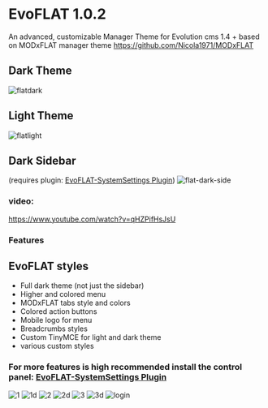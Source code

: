 # EvoFLAT 1.0.2
An advanced, customizable Manager Theme for Evolution cms 1.4 +
based on MODxFLAT manager theme https://github.com/Nicola1971/MODxFLAT
## Dark Theme
![flatdark](https://user-images.githubusercontent.com/7342798/32993584-a70110cc-cd5a-11e7-9881-8471508d8cc9.png)

## Light Theme
![flatlight](https://user-images.githubusercontent.com/7342798/32993585-a71bd9ac-cd5a-11e7-859e-0a9108998d52.png)

## Dark Sidebar
(requires plugin: [EvoFLAT-SystemSettings Plugin](https://github.com/Nicola1971/EvoFLAT-SystemSettings))
![flat-dark-side](https://user-images.githubusercontent.com/7342798/33321657-bd4d920e-d446-11e7-9221-6d6bd7ae531c.png)

### video:
https://www.youtube.com/watch?v=qHZPifHsJsU

### Features 

## EvoFLAT styles

- Full dark theme (not just the sidebar)
- Higher and colored menu
- MODxFLAT tabs style and colors
- Colored action buttons 
- Mobile logo for menu
- Breadcrumbs styles
- Custom TinyMCE for light and dark theme
- various custom styles 

### For more features is high recommended install the control panel: [EvoFLAT-SystemSettings Plugin](https://github.com/Nicola1971/EvoFLAT-SystemSettings)
![1](https://user-images.githubusercontent.com/7342798/32146859-0ab25870-bcde-11e7-8002-f8ed90d13f07.png)
![1d](https://user-images.githubusercontent.com/7342798/32146862-0c68c3e8-bcde-11e7-9bc6-37828c815bfe.png)
![2](https://user-images.githubusercontent.com/7342798/32146863-0e2da96e-bcde-11e7-8e18-1f13716febc3.png)
![2d](https://user-images.githubusercontent.com/7342798/32146864-0fe6bc78-bcde-11e7-91ba-94bc31d822f6.png)
![3](https://user-images.githubusercontent.com/7342798/32146866-11ba30b6-bcde-11e7-9c16-14fff3a192d5.png)
![3d](https://user-images.githubusercontent.com/7342798/32146867-1370f1c4-bcde-11e7-9810-910f90185efc.png)
![login](https://user-images.githubusercontent.com/7342798/32628272-91e37cf6-c595-11e7-8685-3712a9c41ab1.png)

